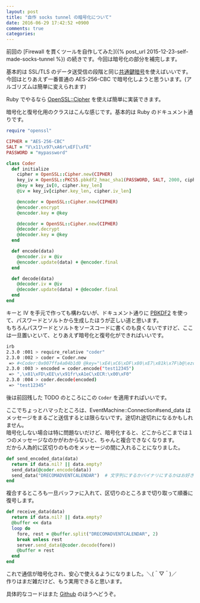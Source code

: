 ```yaml
---
layout: post
title: "自作 socks tunnel の暗号化について"
date: 2016-06-29 17:42:52 +0900
comments: true
categories: 
---
```


前回の [Firewall を貫くツールを自作してみた]({% post_url 2015-12-23-self-made-socks-tunnel %}) の続きです。今回は暗号化の部分を補完します。

基本的は SSL/TLS のデータ送受信の段階と同じ[共通鍵暗号](https://www.wikiwand.com/ja/%E5%85%B1%E9%80%9A%E9%8D%B5%E6%9A%97%E5%8F%B7)を使えばいいです。  
今回はとりあえず一番普通の AES-256-CBC で暗号化しようと思ういます。(アルゴリズムは簡単に変えられます)

Ruby でやるなら [OpenSSL::Cipher](http://ruby-doc.org/stdlib-2.3.0/libdoc/openssl/rdoc/OpenSSL/Cipher.html) を使えば簡単に実装できます。

暗号化と復号化用のクラスはこんな感じです。基本的は Ruby のドキュメント通りです。

```ruby coder.rb
require "openssl"

CIPHER = "AES-256-CBC"
SALT = "V\x11\x97\xA6r\xEF[\xFE"
PASSWORD = "mypassword"

class Coder
  def initialize
    cipher = OpenSSL::Cipher.new(CIPHER)
    key_iv = OpenSSL::PKCS5.pbkdf2_hmac_sha1(PASSWORD, SALT, 2000, cipher.key_len + cipher.iv_len)
    @key = key_iv[0, cipher.key_len]
    @iv = key_iv[cipher.key_len, cipher.iv_len]

    @encoder = OpenSSL::Cipher.new(CIPHER)
    @encoder.encrypt
    @encoder.key = @key

    @decoder = OpenSSL::Cipher.new(CIPHER)
    @decoder.decrypt
    @decoder.key = @key
  end

  def encode(data)
    @encoder.iv = @iv
    @encoder.update(data) + @encoder.final
  end

  def decode(data)
    @decoder.iv = @iv
    @decoder.update(data) + @decoder.final
  end
end
```

キーと IV を手元で作っても構わないが、ドキュメント通りに [PBKDF2](https://www.wikiwand.com/en/PBKDF2) を使って、パスワードとソルトから生成したほうが正しい道と思います。  
もちろんパスワードとソルトをソースコードに書くのも良くないですけど、ここは一旦置いといて、とりあえず暗号化と復号化ができればいいです。

```sh
irb
2.3.0 :001 > require_relative "coder"
2.3.0 :002 > coder = Coder.new
 => #<Coder:0x007ffa4a04b1d0 @key="\xE4\xC6\xDF\x80\xE7\x81k\x7F\b@\ezo\x18@~U}\xE9\xA9\xE4++\xAE\x92X\x81\xE8\tu\xD6(", @iv="S\x8C\xC6\xB8\x97l\xACu\xD4O\xB7\xEF\xAA\x11\xCB\xD3", @encoder=#<OpenSSL::Cipher:0x007ffa4a04b108>, @decoder=#<OpenSSL::Cipher:0x007ffa4a04b0e0>>
2.3.0 :003 > encoded = coder.encode("test12345")
 => ",\x81\xFD\xEE\v\x91fr\xA1eC\xECR:\x00\xF0"
2.3.0 :004 > coder.decode(encoded)
 => "test12345"
```

後は前回残した TODO のところにこの `Coder` を適用すればいいです。

ここでちょっとハマったところは、EventMachine::Connection#send_data はメッセージをまるごと送信するとは限らないです。途切れ途切れになるかもしれません。  
暗号化しない場合は特に問題ないだけど、暗号化すると、どこからどこまでは１つのメッセージなのかがわからないと、ちゃんと複合できなくなります。  
だから人為的に区切りのものをメッセージの間に入れることになりました。

```ruby
def send_encoded_data(data)
  return if data.nil? || data.empty?
  send_data(@coder.encode(data))
  send_data("DRECOMADVENTCALENDAR")  # 文字列にするかバイナリにするかはお好きにどうぞ
end
```

複合するところも一旦バッファに入れて、区切りのところまで切り取って順番に復号します。

```ruby
def receive_data(data)
  return if data.nil? || data.empty?
  @buffer << data
  loop do
    fore, rest = @buffer.split("DRECOMADVENTCALENDAR", 2)
    break unless rest
    server.send_data(@coder.decode(fore))
    @buffer = rest
  end
end
```

これで通信が暗号化され、安心で使えるようになりました。＼(＾▽＾)／  
作りはまだ雑だけど、もう実用できると思います。

具体的なコードはまた [Github](https://github.com/cctiger36/socks-tunnel-demo) のほうへどうぞ。
